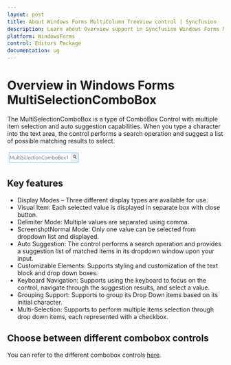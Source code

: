 ```yaml
---
layout: post
title: About Windows Forms MultiColumn TreeView control | Syncfusion
description: Learn about Overview support in Syncfusion Windows Forms MultiSelectionComboBox control and more details.
platform: WindowsForms
control: Editors Package
documentation: ug
---
```


# Overview in Windows Forms MultiSelectionComboBox

The MultiSelectionComboBox is a type of ComboBox Control with multiple item selection and auto suggestion capabilities. When you type a character into the text area, the control performs a search operation and suggest a list of possible matching results to select.

![Overview of Syncfusion MultiSelectionComboBox](Overview_images/Overview_img334.png) 



## Key features

* Display Modes – Three different display types are available for use.
* Visual Item: Each selected value is displayed in separate box with close button.
* Delimiter Mode: Multiple values are separated using comma.
* ScreenshotNormal Mode: Only one value can be selected from dropdown list and displayed. 
* Auto Suggestion: The control performs a search operation and provides a suggestion list of matched items in its dropdown window upon your input.
* Customizable Elements: Supports styling and customization of the text block and drop down boxes.
* Keyboard Navigation: Supports using the keyboard to focus on the control, navigate through the suggestion results, and select a value.
* Grouping Support: Supports to group its Drop Down items based on its initial character.
* Multi-Selection: Supports to perform multiple items selection through drop down items, each represented with a checkbox.

## Choose between different combobox controls

You can refer to the different combobox controls [here](https://help.syncfusion.com/windowsforms/sfcombobox/overview#choose-between-different-combobox-controls).
